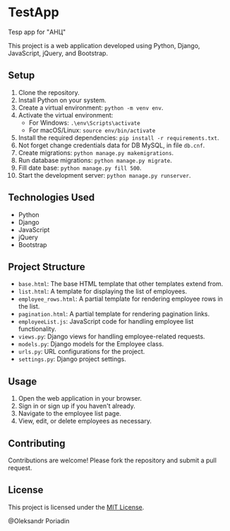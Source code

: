 # TestApp

Tesp app for "АНЦ"

This project is a web application developed using Python, Django, JavaScript, jQuery, and Bootstrap.

## Setup

1. Clone the repository.
2. Install Python on your system.
3. Create a virtual environment: `python -m venv env`.
4. Activate the virtual environment:
    - For Windows: `.\env\Scripts\activate`
    - For macOS/Linux: `source env/bin/activate`
5. Install the required dependencies: `pip install -r requirements.txt`.
6. Not forget change credentials data for DB MySQL, in file `db.cnf`.
7. Create migrations: `python manage.py makemigrations`.
6. Run database migrations: `python manage.py migrate`.
7. Fill date base: `python manage.py fill 500`.
8. Start the development server: `python manage.py runserver`.

## Technologies Used

- Python
- Django
- JavaScript
- jQuery
- Bootstrap

## Project Structure

- `base.html`: The base HTML template that other templates extend from.
- `list.html`: A template for displaying the list of employees.
- `employee_rows.html`: A partial template for rendering employee rows in the list.
- `pagination.html`: A partial template for rendering pagination links.
- `employeeList.js`: JavaScript code for handling employee list functionality.
- `views.py`: Django views for handling employee-related requests.
- `models.py`: Django models for the Employee class.
- `urls.py`: URL configurations for the project.
- `settings.py`: Django project settings.

## Usage

1. Open the web application in your browser.
2. Sign in or sign up if you haven't already.
3. Navigate to the employee list page.
4. View, edit, or delete employees as necessary.

## Contributing

Contributions are welcome! Please fork the repository and submit a pull request.

## License

This project is licensed under the [MIT License](LICENSE).

@Oleksandr Poriadin
